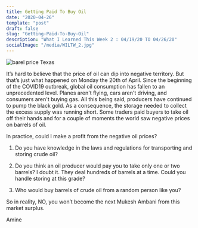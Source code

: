 ```yaml
---
title: Getting Paid To Buy Oil
date: "2020-04-26"
template: "post"
draft: false
slug: "Getting-Paid-To-Buy-Oil"
description: "What I Learned This Week 2 : 04/19/20 TO 04/26/20"
socialImage: "/media/WILTW_2.jpg"
---
```



![barel price Texas](/media/WILTW_2.jpg)

It’s hard to believe that the price of oil can dip into negative territory. But that’s just what happened on Monday the 20th of April.
Since the beginning of the COVID19 outbreak, global oil consumption has fallen to an unprecedented level. 
Planes aren't flying, cars aren't driving, and consumers aren't buying gas. All this being said, producers have continued to pump the black gold.
As a consequence, the storage needed to collect the excess supply was running short. Some traders paid buyers to take oil off their hands and for a couple of moments the world saw negative prices on barrels of oil.

In practice, could I make a profit from the negative oil prices?


1) Do you have knowledge in the laws and regulations for transporting and storing crude oil?

2) Do you think an oil producer would pay you to take only one or two barrels? I doubt it. They deal hundreds of barrels at a time. Could you handle storing at this grade?

3) Who would buy barrels of crude oil from a random person like you?

So in reality, NO, you won’t become the next Mukesh Ambani from this market surplus.


Amine 

